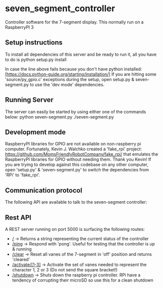 # seven_segment_controller
Controller software for the 7-segment display. This normally run on a RaspberryPI 3

Setup instructions
------------------
To install all dependencies of this server and be ready to run it, all you have to do is
    python setup.py install

In case the line above fails because you don't have python installed: [https://docs.python-guide.org/starting/installation/]
If you are hitting some 'source/py_gpio.c' exceptions during the setup, open setup.py & seven-segment.py to use the 'dev mode' dependencies.

Running Server
------------------
The server can easily be started by using either one of the commands below:
    python seven-segment.py
    ./seven-segment.py

Development mode
------------------
RaspberryPI libraries for GPIO are not available on non-raspberry pi computer. Fortunately, Kevin J. Walchko created a 'fake_rpi' project: <https://github.com/MomsFriendlyRobotCompany/fake_rpi/> that emulates the RaspberryPI libraries for GPIO without needing them. Thank you Kevin! If you are trying to develop against this codebase on any other computer, open 'setup.py' & 'seven-segment.py' to switch the dependencies from 'RPi' to 'fake_rpi'.

Communication protocol
------------------
The following API are available to talk to the seven-segment controller:

## Rest API
A REST server running on port 5000 is surfacing the following routes: 
* [/](/) -> Returns a string representing the current status of the controller
* [/ping](/ping) -> Respond with 'pong'. Useful for testing that the controller is up & running
* [/clear](/clear)  -> Reset all vanes of the 7-segment in 'off' position and returns 'cleared'
* [/activate/[1-3]](/activate/1) -> Activate the set of vanes needed to represent the character 1, 2 or 3 (Do not send the square bracket!)
* [/shutdown](/shutdown) -> Shuts down the raspberry pi controller. RPi have a tendency of corrupting their microSD so use this for a clean shutdown

  